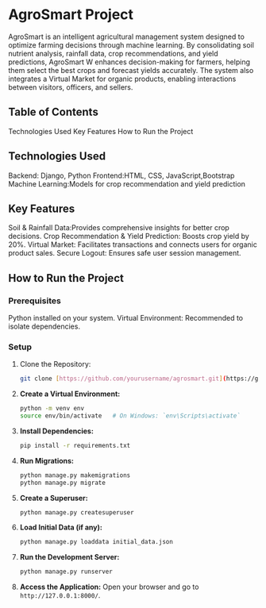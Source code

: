 # AgroSmart Project

AgroSmart is an intelligent agricultural management system designed to optimize farming decisions through machine learning. By consolidating soil nutrient analysis, rainfall data, crop recommendations, and yield predictions, AgroSmart W enhances decision-making for farmers, helping them select the best crops and forecast yields accurately. The system also integrates a Virtual Market for organic products, enabling interactions between visitors, officers, and sellers.

## Table of Contents
Technologies Used
Key Features
How to Run the Project


## Technologies Used
Backend: Django, Python
Frontend:HTML, CSS, JavaScript,Bootstrap 
Machine Learning:Models for crop recommendation and yield prediction

## Key Features
Soil & Rainfall Data:Provides comprehensive insights for better crop decisions.
Crop Recommendation & Yield Prediction: Boosts crop yield by 20%.
Virtual Market: Facilitates transactions and connects users for organic product sales.
Secure Logout: Ensures safe user session management.

## How to Run the Project

### Prerequisites
Python installed on your system.
Virtual Environment: Recommended to isolate dependencies.

### Setup

1. Clone the Repository:
   ```bash
   git clone [https://github.com/yourusername/agrosmart.git](https://github.com/1-Sanchit-1/AgroSmart.git)
   ```

2. **Create a Virtual Environment:**
   ```bash
   python -m venv env
   source env/bin/activate   # On Windows: `env\Scripts\activate`
   ```

3. **Install Dependencies:**
   ```bash
   pip install -r requirements.txt
   ```

4. **Run Migrations:**
   ```bash
   python manage.py makemigrations
   python manage.py migrate
   ```

5. **Create a Superuser:**
   ```bash
   python manage.py createsuperuser
   ```

6. **Load Initial Data (if any):**
   ```bash
   python manage.py loaddata initial_data.json
   ```

7. **Run the Development Server:**
   ```bash
   python manage.py runserver
   ```

8. **Access the Application:**
   Open your browser and go to `http://127.0.0.1:8000/`.




